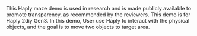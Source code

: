 This Haply maze demo is used in research and is made publicly available to promote transparency, as recommended by the reviewers.
This demo is for Haply 2diy Gen3. In this demo, User use Haply to interact with the physical objects, and the goal is to move two objects to target area.
